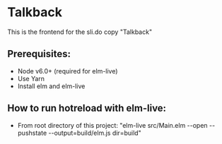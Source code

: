 # Talkback
This is the frontend for the sli.do copy "Talkback"

## Prerequisites:
- Node v6.0+ (required for elm-live)
- Use Yarn
- Install elm and elm-live

## How to run hotreload with elm-live:
- From root directory of this project: "elm-live src/Main.elm --open --pushstate --output=build/elm.js dir=build"
